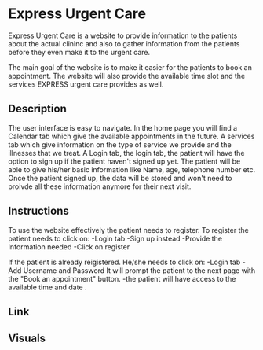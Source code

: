 # Express Urgent Care

Express Urgent Care is a website to provide information to the patients about the actual clininc and also to gather information from the patients before they even make it to the urgent care.

The main goal of the website is to make it easier for the patients to book an appointment.  The website will also provide the available time slot and the services EXPRESS urgent care provides as well.  

## Description

The user interface is easy to navigate.  In the home page you will find a Calendar tab which give the available appointments in the future. A services tab which give information on the type of service we provide and the illnesses that we treat. A Login tab, the login tab, the patient will have the option to sign up if the patient haven't signed up yet.  The patient will be able to give his/her basic information like Name, age, telephone number etc.  Once the patient signed up, the data will be stored and won't need to proivde all these information anymore for their next visit.

## Instructions

To use the website effectively the patient needs to register. To register the patient needs to click on:
-Login tab
-Sign up instead
-Provide the Information needed
-Click on register

If the patient is already reigistered. He/she needs to click on:
-Login tab
-Add Username and Password
It will prompt the patient to the next page with the "Book an appointment" button.
-the patient will have access to the available time and date .






## Link


## Visuals



